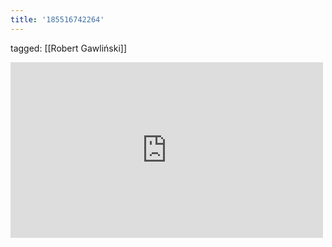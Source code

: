 ```yaml
---
title: '185516742264'
---
```

tagged: [[Robert Gawliński]]
<iframe allow="accelerometer; autoplay; clipboard-write; encrypted-media; gyroscope; picture-in-picture" allowfullscreen="" frameborder="0" height="281" id="youtube_iframe" src="https://www.youtube.com/embed/b3jaE16SO50?feature=oembed&amp;enablejsapi=1&amp;origin=https://safe.txmblr.com&amp;wmode=opaque" width="500"></iframe>